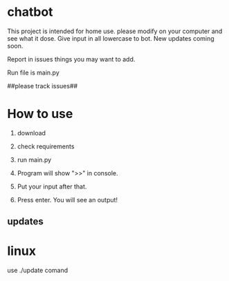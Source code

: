 # chatbot

This project is intended for home use.
please modify on your computer and see what it dose.
Give input in all lowercase to bot.
New updates coming soon.

Report in issues things you may want to add.

Run file is main.py

##please track issues##

# How to use
1. download

2. check requirements

3. run main.py

4. Program will show ">>" in console.

5. Put your input after that.

6. Press enter. You will see an output!



## updates
# linux
use ./update comand
